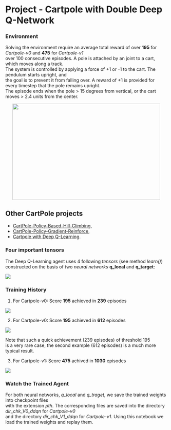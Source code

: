 # Project -  Cartpole with Double Deep Q-Network

### Environment

Solving the environment require an average total reward of over **195** for _Cartpole-v0_  and **475** for _Cartpole-v1_      
over 100 consecutive episodes. A pole is attached by an joint to a cart, which moves along a track.    
The system is controlled by applying a force of +1 or -1 to the cart. The pendulum starts upright, and     
the goal is to prevent it from falling over. A reward of +1 is provided for every timestep that the pole remains upright.     
The episode ends when the pole > 15 degrees from vertical, or the cart moves > 2.4 units from the center.  


<p align="center">
  <img width="460" height="300" src="images/cartpole_3.png">
</p>


## Other CartPole projects

* [CartPole-Policy-Based-Hill-Climbing](https://github.com/Rafael1s/Deep-Reinforcement-Learning-Algorithms/tree/master/CartPole-Policy-Based-Hill-Climbing), 
*  [CartPole-Policy-Gradient-Reinforce](https://github.com/Rafael1s/Deep-Reinforcement-Learning-Algorithms/tree/master/CartPole-Policy-Gradient-Reinforce),    
* [Cartpole with Deep Q-Learning](https://github.com/Rafael1s/Deep-Reinforcement-Learning-Algorithms/tree/master/Cartpole-Deep-Q-Learning).         
### Four important tensors

The Deep Q-Learning agent uses 4 following _tensors_ (see method _learn()_)
constructed on the basis of two _neural networks_ **q_local** and **q_target**:

![](images/four_tensors_DDQN.png)

### Training History

1.  For Cartpole-v0: Score **195** achieved in **239** episodes   

![](images/plot_v0_ddqn_239epis.png)

2.  For Cartpole-v0: Score **195** achieved in **612** episodes   

![](images/plot_v0_ddqn_612epis.png)

Note that such a quick achievement (239 episodes) of threshold 195       
is a very rare case, the second example (612 episodes) is a much more typical result.    

3.  For Cartpole-v1: Score **475** achived in **1030** episodes   
     
![](images/plot_v1-ddqn_1030epis.png)

### Watch the Trained Agent
For both neural networks, _q_local_ and _q_traget_, we save the trained weights into checkpoint files    
with the extension _pth_. The corresponding files are saved into the directory _dir_chk_V0_ddqn_ for _Cartpole-v0_    
and the directory _dir_chk_V1_ddqn_ for _Cartpole-v1_. Using this notebook we load the trained weights and replay them.  
